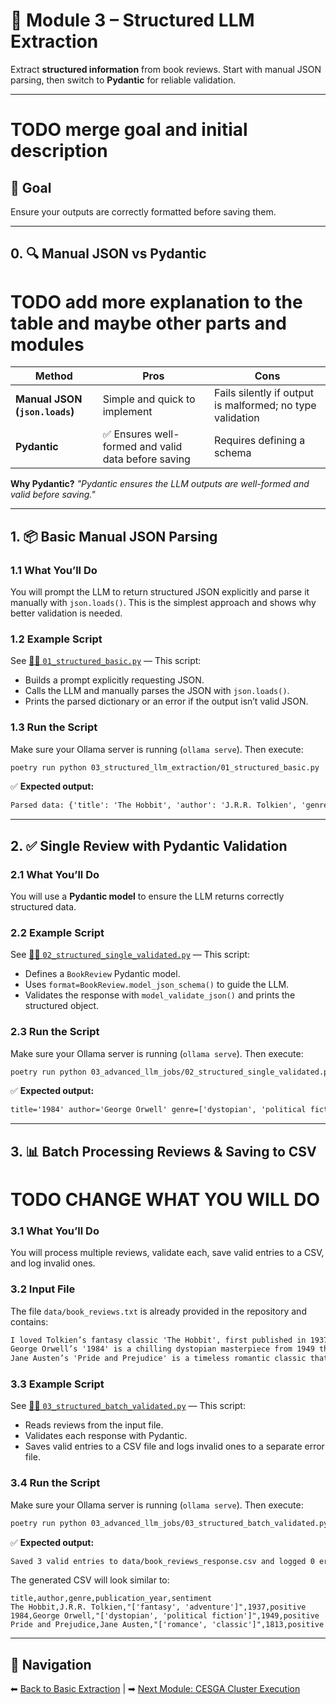 
# 🧩 Module 3 – Structured LLM Extraction

Extract **structured information** from book reviews. Start with manual JSON parsing, then switch to **Pydantic** for reliable validation.

---

# TODO merge goal and initial description

## 🎯 Goal

Ensure your outputs are correctly formatted before saving them.

---

## 0. 🔍 Manual JSON vs Pydantic

# TODO add more explanation to the table and maybe other parts and modules

| Method                         | Pros                                               | Cons                                                      |
| ------------------------------ | -------------------------------------------------- | --------------------------------------------------------- |
| **Manual JSON (`json.loads`)** | Simple and quick to implement                      | Fails silently if output is malformed; no type validation |
| **Pydantic**                   | ✅ Ensures well-formed and valid data before saving | Requires defining a schema                                |

**Why Pydantic?**
*"Pydantic ensures the LLM outputs are well-formed and valid before saving."*

---

## 1. 📦 Basic Manual JSON Parsing

### **1.1 What You’ll Do**

You will prompt the LLM to return structured JSON explicitly and parse it manually with `json.loads()`. This is the simplest approach and shows why better validation is needed.

### **1.2 Example Script**

See [🧑‍💻 `01_structured_basic.py`](./01_structured_basic.py) — This script:

- Builds a prompt explicitly requesting JSON.
- Calls the LLM and manually parses the JSON with `json.loads()`.
- Prints the parsed dictionary or an error if the output isn’t valid JSON.

### **1.3 Run the Script**

Make sure your Ollama server is running (`ollama serve`). Then execute:

```bash
poetry run python 03_structured_llm_extraction/01_structured_basic.py
```

✅ **Expected output:**

```txt
Parsed data: {'title': 'The Hobbit', 'author': 'J.R.R. Tolkien', 'genre': ['fantasy', 'adventure'], 'publication_year': 1937, 'sentiment': 'positive'}
```

---

## 2. ✅ Single Review with Pydantic Validation

### **2.1 What You’ll Do**

You will use a **Pydantic model** to ensure the LLM returns correctly structured data.

### **2.2 Example Script**

See [🧑‍💻 `02_structured_single_validated.py`](./02_structured_single_validated.py) — This script:

- Defines a `BookReview` Pydantic model.
- Uses `format=BookReview.model_json_schema()` to guide the LLM.
- Validates the response with `model_validate_json()` and prints the structured object.

### **2.3 Run the Script**

Make sure your Ollama server is running (`ollama serve`). Then execute:

```bash
poetry run python 03_advanced_llm_jobs/02_structured_single_validated.py
```

✅ **Expected output:**

```txt
title='1984' author='George Orwell' genre=['dystopian', 'political fiction'] publication_year=1949 sentiment='positive'
```

---

## 3. 📊 Batch Processing Reviews & Saving to CSV

# TODO CHANGE WHAT YOU WILL DO

### **3.1 What You’ll Do**

You will process multiple reviews, validate each, save valid entries to a CSV, and log invalid ones.

### **3.2 Input File**

The file `data/book_reviews.txt` is already provided in the repository and contains:

```txt
I loved Tolkien’s fantasy classic 'The Hobbit', first published in 1937. Such a charming adventure!
George Orwell’s '1984' is a chilling dystopian masterpiece from 1949 that feels frighteningly relevant today.
Jane Austen’s 'Pride and Prejudice' is a timeless romantic classic that brilliantly critiques social norms.
```

### **3.3 Example Script**

See [🧑‍💻 `03_structured_batch_validated.py`](./03_structured_batch_validated.py) — This script:

- Reads reviews from the input file.
- Validates each response with Pydantic.
- Saves valid entries to a CSV file and logs invalid ones to a separate error file.

### **3.4 Run the Script**

Make sure your Ollama server is running (`ollama serve`). Then execute:

```bash
poetry run python 03_advanced_llm_jobs/03_structured_batch_validated.py
```

✅ **Expected output:**

```txt
Saved 3 valid entries to data/book_reviews_response.csv and logged 0 errors.
```

The generated CSV will look similar to:

```csv
title,author,genre,publication_year,sentiment
The Hobbit,J.R.R. Tolkien,"['fantasy', 'adventure']",1937,positive
1984,George Orwell,"['dystopian', 'political fiction']",1949,positive
Pride and Prejudice,Jane Austen,"['romance', 'classic']",1813,positive
```

---

## 🔗 Navigation

⬅ [Back to Basic Extraction](../02_basic_llm_extraction/README.md) | ➡ [Next Module: CESGA Cluster Execution](../04_cluster_execution/README.md)
